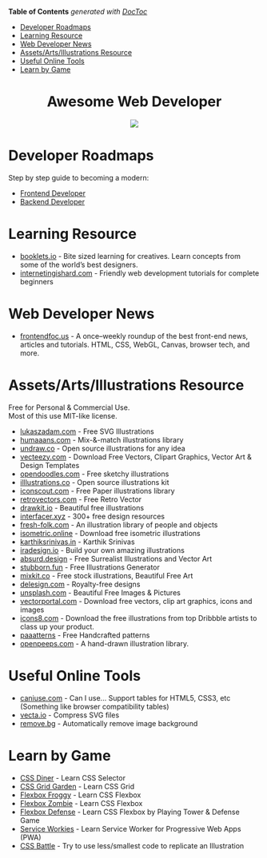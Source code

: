 <!-- START doctoc generated TOC please keep comment here to allow auto update -->
<!-- DON'T EDIT THIS SECTION, INSTEAD RE-RUN doctoc TO UPDATE -->
**Table of Contents**  *generated with [DocToc](https://github.com/thlorenz/doctoc)*

- [Developer Roadmaps](#developer-roadmaps)
- [Learning Resource](#learning-resource)
- [Web Developer News](#web-developer-news)
- [Assets/Arts/Illustrations Resource](#assetsartsillustrations-resource)
- [Useful Online Tools](#useful-online-tools)
- [Learn by Game](#learn-by-game)

<!-- END doctoc generated TOC please keep comment here to allow auto update -->

<div align="center">
<h1>Awesome Web Developer</h1>

![](https://badgen.net/github/last-commit/ivqonsanada/awesome-web-developer)

</div>

# Developer Roadmaps
Step by step guide to becoming a modern:
- [Frontend Developer](https://roadmap.sh/frontend)
- [Backend Developer](https://roadmap.sh/backend) 

# Learning Resource
- [booklets.io](https://www.booklets.io/) - Bite sized learning for creatives. Learn concepts from some of the world’s best designers.
- [internetingishard.com](https://internetingishard.com/) - Friendly web development tutorials for complete beginners

# Web Developer News 
- [frontendfoc.us](https://frontendfoc.us) - A once–weekly roundup of the best front-end news, articles and tutorials. HTML, CSS, WebGL, Canvas, browser tech, and more.

# Assets/Arts/Illustrations Resource
Free for Personal & Commercial Use.<br>
Most of this use MIT-like license.
- [lukaszadam.com](https://lukaszadam.com/illustrations) - Free SVG Illustrations
- [humaaans.com](https://www.humaaans.com/) - Mix-&-match illustrations library
- [undraw.co](https://undraw.co/illustrations) - Open source illustrations for any idea
- [vecteezy.com](https://www.vecteezy.com/) - Download Free Vectors, Clipart Graphics, Vector Art & Design Templates
- [opendoodles.com](https://www.opendoodles.com/) - Free sketchy illustrations
- [illlustrations.co](https://illlustrations.co/) - Open source illustrations kit
- [iconscout.com](https://iconscout.com/paper-illustrations) - Free Paper illustrations library
- [retrovectors.com](http://retrovectors.com/category/free-vectors/) - Free Retro Vector
- [drawkit.io](https://www.drawkit.io/free) - Beautiful free illustrations
- [interfacer.xyz](https://interfacer.xyz/) - 300+ free design resources
- [fresh-folk.com](https://fresh-folk.com) - An illustration library of people and objects
- [isometric.online](https://isometric.online/) - Download free isometric illustrations
- [karthiksrinivas.in](https://www.karthiksrinivas.in/illustrations) - Karthik Srinivas
- [iradesign.io](https://iradesign.io/) - Build your own amazing illustrations
- [absurd.design](https://absurd.design/) - Free Surrealist Illustrations and Vector Art
- [stubborn.fun](https://stubborn.fun/) - Free Illustrations Generator
- [mixkit.co](https://mixkit.co/free-stock-art/) - Free stock illustrations, Beautiful Free Art
- [delesign.com](https://delesign.com/free-designs/graphics) - Royalty-free designs
- [unsplash.com](https://unsplash.com/) - Beautiful Free Images & Pictures
- [vectorportal.com](https://www.vectorportal.com/) - Download free vectors, clip art graphics, icons and images
- [icons8.com](https://icons8.com/ouch) - Download the free illustrations from top Dribbble artists to class up your product.
- [paaatterns](https://products.ls.graphics/paaatterns/) - Free Handcrafted patterns
- [openpeeps.com](https://www.openpeeps.com/) - A hand-drawn illustration library.

# Useful Online Tools
- [caniuse.com](https://caniuse.com/) - Can I use... Support tables for HTML5, CSS3, etc (Something like browser compatibility tables)
- [vecta.io](https://vecta.io/nano) - Compress SVG files
- [remove.bg](https://www.remove.bg/) - Automatically remove image background

# Learn by Game
- [CSS Diner](https://flukeout.github.io/) - Learn CSS Selector
- [CSS Grid Garden](https://cssgridgarden.com/) - Learn CSS Grid
- [Flexbox Froggy](https://flexboxfroggy.com/) - Learn CSS Flexbox
- [Flexbox Zombie](https://mastery.games/p/flexbox-zombies) - Learn CSS Flexbox 
- [Flexbox Defense](http://www.flexboxdefense.com/) - Learn CSS Flexbox by Playing Tower & Defense Game
- [Service Workies](https://serviceworkies.com/) - Learn Service Worker for Progressive Web Apps (PWA)
- [CSS Battle](https://cssbattle.dev/) - Try to use less/smallest code to replicate an Illustration